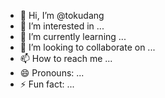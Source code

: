 - 👋 Hi, I’m @tokudang
- 👀 I’m interested in ...
- 🌱 I’m currently learning ...
- 💞️ I’m looking to collaborate on ...
- 📫 How to reach me ...
- 😄 Pronouns: ...
- ⚡ Fun fact: ...

<!---
tokudang/tokudang is a ✨ special ✨ repository because its `README.md` (this file) appears on your GitHub profile.
You can click the Preview link to take a look at your changes.
--->
